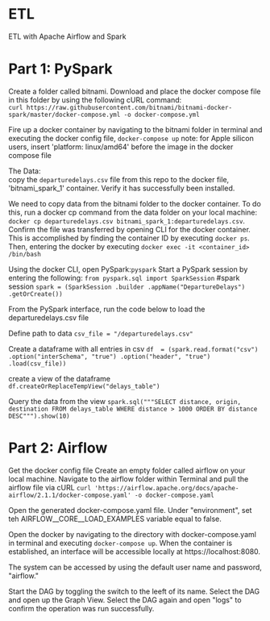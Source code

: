 # ETL
ETL with Apache Airflow and Spark

# Part 1: PySpark

Create a folder called bitnami. Download and place the docker compose file in this folder by using the following cURL command:\
`curl https://raw.githubusercontent.com/bitnami/bitnami-docker-spark/master/docker-compose.yml -o docker-compose.yml`

Fire up a docker container by navigating to the bitnami folder in terminal and executing the docker config file, `docker-compose up`
note: for Apple silicon users, insert 'platform: linux/amd64' before the image in the docker compose file

The Data: \
copy the `departuredelays.csv` file from this repo to the docker file, 'bitnami_spark_1' container. Verify it has successfully been installed.

We need to copy data from the bitnami folder to the docker container. To do this, run a docker cp command from the data folder on your local machine: `docker cp departuredelays.csv bitnami_spark_1:departuredelays.csv`. Confirm the file was transferred by opening CLI for the docker container. This is accomplished by finding the container ID by executing `docker ps`. Then, entering the docker by executing `docker exec -it <container_id> /bin/bash`

Using the docker CLI, open PySpark:`pyspark`
Start a PySpark session by entering the following: 
`from pyspark.sql import SparkSession`
#spark session
`spark = (SparkSession
    .builder
    .appName("DepartureDelays")
    .getOrCreate())`
 
From the PySpark interface, run the code below to load the departuredelays.csv file

Define path to data
`csv_file = "/departuredelays.csv"`

Create a dataframe with all entries in csv
`df  = (spark.read.format("csv")
    .option("interSchema", "true")
    .option("header", "true")
    .load(csv_file))`

create a view of the dataframe
`df.createOrReplaceTempView("delays_table")`

Query the data from the view
`spark.sql("""SELECT distance, origin, destination FROM delays_table WHERE distance > 1000 ORDER BY distance DESC""").show(10)`

# Part 2: Airflow
Get the docker config file
Create an empty folder called airflow on your local machine. Navigate to the airflow folder within Terminal and pull the airflow file via cURL
`curl 'https://airflow.apache.org/docs/apache-airflow/2.1.1/docker-compose.yaml' -o docker-compose.yaml`

Open the generated docker-compose.yaml file. Under "environment", set teh AIRFLOW__CORE__LOAD_EXAMPLES variable equal to false.

Open the docker by navigating to the directory with docker-compose.yaml in terminal and executing `docker-compose up`. When the container is established, an interface will be accessible locally at https://localhost:8080. 

<insert image of airflow>
The system can be accessed by using the default user name and password, "airflow."

<insert image of DAGs>

Start the DAG by toggling the switch to the leeft of its name. Select the DAG and open up the Graph View. Select the DAG again and open "logs" to confirm the operation was run successfully. 

<insert image of logs>















